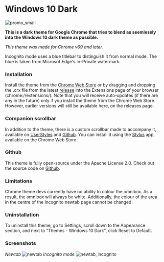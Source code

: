 # Windows 10 Dark

![promo_small](https://raw.githubusercontent.com/InsanityDevice/Windows-10-Dark-theme-for-Google-Chrome/master/Images/promo_small.png)

**This is a dark theme for Google Chrome that tries to blend as seemlessly into the Windows 10 dark theme as possible.**

*This theme was made for Chrome v69 and later.* 

Incognito mode uses a blue titlebar to distinguish it from normal mode. The blue is taken from Microsof Edge's In-Private watermark.

### Installation
Install the theme from the [Chrome Web Store](https://chrome.google.com/webstore/detail/windows-10-dark/baebencgofnhbdimnijacljeoegbokeh) or by dragging and dropping the .crx file from the latest [release](https://github.com/InsanityDevice/Windows-10-Dark-theme-for-Google-Chrome/releases) into the Extensions page of your browser (chrome://extensions/). Note that you will receive auto-updates (if there are any in the future) only if you install the theme from the Chrome Web Store. However, earlier versions will still be available here, on the releases page.

### Companion scrollbar
In addition to the theme, there is a custom scrollbar made to accompany it, available on [UserStyles](https://userstyles.org/styles/166079/windows-10-dark-scrollbar) and [Github](https://raw.githubusercontent.com/InsanityDevice/Windows-10-Dark-theme-for-Google-Chrome/master/Windows-10-Dark-Scrollbar.user.css). You can install it using the [Stylus](https://chrome.google.com/webstore/detail/stylus/clngdbkpkpeebahjckkjfobafhncgmne) app, available on the Chrome Web Store.

### Github
This theme is fully open-source under the Apache License 2.0. Check out the source code on [Github](https://github.com/InsanityDevice/Windows-10-Dark-theme-for-Google-Chrome).

### Limitations
Chrome theme devs currently have no ability to colour the omnibox. As a result, the omnibox will always be white. Additionally, the colour of the area in the centre of the Incognito newtab page cannot be changed.

### Uninstallation
To uninstall this theme, go to Settings, scroll down to the Appearance section, and next to "Themes - Windows 10 Dark", click Reset to Default.

### Screenshots
*Newtab*
![newtab](https://raw.githubusercontent.com/InsanityDevice/Windows-10-Dark-theme-for-Google-Chrome/master/Images/screenshot_1.png)
*Incognito mode*
![newtab_incognito](https://raw.githubusercontent.com/InsanityDevice/Windows-10-Dark-theme-for-Google-Chrome/master/Images/screenshot_2.png)
